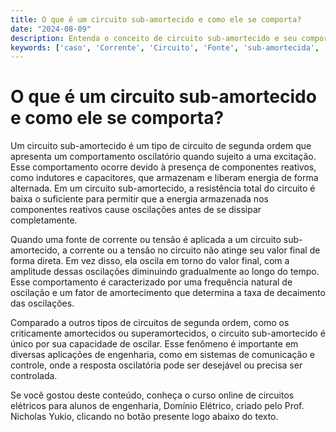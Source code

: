 ```yaml
---
title: O que é um circuito sub-amortecido e como ele se comporta?
date: "2024-08-09"
description: Entenda o conceito de circuito sub-amortecido e seu comportamento em circuitos de segunda ordem.
keywords: ['caso', 'Corrente', 'Circuito', 'Fonte', 'sub-amortecida', 'Comparação', 'Exercício']
---
```


# O que é um circuito sub-amortecido e como ele se comporta?

Um circuito sub-amortecido é um tipo de circuito de segunda ordem que apresenta um comportamento oscilatório quando sujeito a uma excitação. Esse comportamento ocorre devido à presença de componentes reativos, como indutores e capacitores, que armazenam e liberam energia de forma alternada. Em um circuito sub-amortecido, a resistência total do circuito é baixa o suficiente para permitir que a energia armazenada nos componentes reativos cause oscilações antes de se dissipar completamente.

Quando uma fonte de corrente ou tensão é aplicada a um circuito sub-amortecido, a corrente ou a tensão no circuito não atinge seu valor final de forma direta. Em vez disso, ela oscila em torno do valor final, com a amplitude dessas oscilações diminuindo gradualmente ao longo do tempo. Esse comportamento é caracterizado por uma frequência natural de oscilação e um fator de amortecimento que determina a taxa de decaimento das oscilações.

Comparado a outros tipos de circuitos de segunda ordem, como os criticamente amortecidos ou superamortecidos, o circuito sub-amortecido é único por sua capacidade de oscilar. Esse fenômeno é importante em diversas aplicações de engenharia, como em sistemas de comunicação e controle, onde a resposta oscilatória pode ser desejável ou precisa ser controlada.

Se você gostou deste conteúdo, conheça o curso online de circuitos elétricos para alunos de engenharia, Domínio Elétrico, criado pelo Prof. Nicholas Yukio, clicando no botão presente logo abaixo do texto.